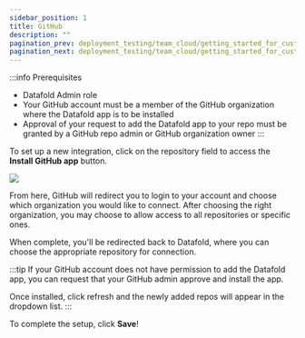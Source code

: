 ```yaml
---
sidebar_position: 1
title: GitHub
description: ""
pagination_prev: deployment_testing/team_cloud/getting_started_for_customers/version_control
pagination_next: deployment_testing/team_cloud/getting_started_for_customers/dbt
---
```

<!-- :::caution
If you are on an VPC deployment, you should first create a GitHub App for the integration. See [GitHub integration for Datafold VPC](enterprise_accounts/vpc_deployments/github_vpc) before proceeding with this tutorial.
::: -->

:::info Prerequisites
* Datafold Admin role
* Your GitHub account must be a member of the GitHub organization where the Datafold app is to be installed
* Approval of your request to add the Datafold app to your repo must be granted by a GitHub repo admin or GitHub organization owner
:::

To set up a new integration, click on the repository field to access the **Install GitHub app** button.

![](/img/github_install_button.png)

From here, GitHub will redirect you to login to your account and choose which organization you would like to connect. After choosing the right organization, you may choose to allow access to all repositories or specific ones. 

When complete, you'll be redirected back to Datafold, where you can choose the appropriate repository for connection. 

:::tip
If your GitHub account does not have permission to add the Datafold app, you can request that your GitHub admin approve and install the app.

Once installed, click refresh and the newly added repos will appear in the dropdown list.
:::

To complete the setup, click **Save**!
